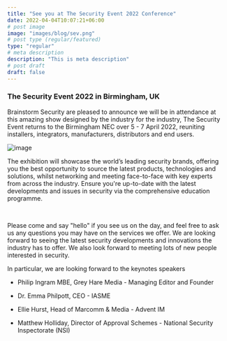 ```yaml
---
title: "See you at The Security Event 2022 Conference"
date: 2022-04-04T10:07:21+06:00
# post image
image: "images/blog/sev.png"
# post type (regular/featured)
type: "regular"
# meta description
description: "This is meta description"
# post draft
draft: false
---
```



### The Security Event 2022 in Birmingham, UK

Brainstorm Security are pleased to announce we will be in attendance at this amazing show designed by the industry for the industry, The Security Event returns to the Birmingham NEC over 5 - 7 April 2022, reuniting installers, integrators, manufacturers, distributors and end users. 

![image](../../images/blog/secpeople.png)

The exhibition will showcase the world’s leading security brands, offering you the best opportunity to source the latest products, technologies and solutions, whilst networking and meeting face-to-face with key experts from across the industry. Ensure you're up-to-date with the latest developments and issues in security via the comprehensive education programme.

<br>

Please come and say "hello" if you see us on the day, and feel free to ask us any questions you may have on the services we offer. We are looking forward to seeing the latest security developments and innovations the industry has to offer. We also look forward to meeting lots of new people interested in security.

In particular, we are looking forward to the keynotes speakers 

* Philip Ingram MBE, Grey Hare Media - Managing Editor and Founder

* Dr. Emma Philpott, CEO - IASME

* Ellie Hurst, Head of Marcomm & Media - Advent IM

* Matthew Holliday, Director of Approval Schemes - National Security Inspectorate (NSI)


